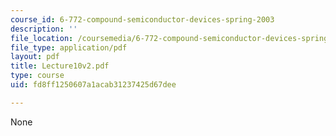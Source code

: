 ```yaml
---
course_id: 6-772-compound-semiconductor-devices-spring-2003
description: ''
file_location: /coursemedia/6-772-compound-semiconductor-devices-spring-2003/fd8ff1250607a1acab31237425d67dee_Lecture10v2.pdf
file_type: application/pdf
layout: pdf
title: Lecture10v2.pdf
type: course
uid: fd8ff1250607a1acab31237425d67dee

---
```

None